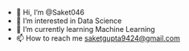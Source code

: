 - 👋 Hi, I’m @Saket046
- 👀 I’m interested in Data Science
- 🌱 I’m currently learning Machine Learning
- 📫 How to reach me saketgupta9424@gmail.com

<!---
Saket046/Saket046 is a ✨ special ✨ repository because its `README.md` (this file) appears on your GitHub profile.
You can click the Preview link to take a look at your changes.
--->
